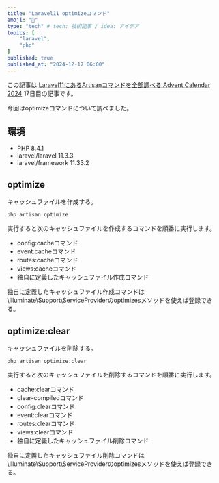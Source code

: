 ```yaml
---
title: "Laravel11 optimizeコマンド"
emoji: "🥝"
type: "tech" # tech: 技術記事 / idea: アイデア
topics: [
    "laravel",
    "php"
]
published: true
published_at: "2024-12-17 06:00"
---
```


この記事は [Laravel11にあるArtisanコマンドを全部調べる Advent Calendar 2024](https://adventar.org/calendars/10674) 17日目の記事です。

今回はoptimizeコマンドについて調べました。

## 環境

- PHP 8.4.1
- laravel/laravel 11.3.3
- laravel/framework 11.33.2

## optimize

キャッシュファイルを作成する。

```
php artisan optimize
```

実行すると次のキャッシュファイルを作成するコマンドを順番に実行します。

- config:cacheコマンド
- event:cacheコマンド
- routes:cacheコマンド
- views:cacheコマンド
- 独自に定義したキャッシュファイル作成コマンド

独自に定義したキャッシュファイル作成コマンドは\Illuminate\Support\ServiceProviderのoptimizesメソッドを使えば登録できる。

## optimize:clear

キャッシュファイルを削除する。

```
php artisan optimize:clear
```

実行すると次のキャッシュファイルを削除するコマンドを順番に実行します。

- cache:clearコマンド
- clear-compiledコマンド
- config:clearコマンド
- event:clearコマンド
- routes:clearコマンド
- views:clearコマンド
- 独自に定義したキャッシュファイル削除コマンド

独自に定義したキャッシュファイル削除コマンドは\Illuminate\Support\ServiceProviderのoptimizesメソッドを使えば登録できる。
